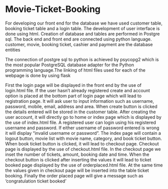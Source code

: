 # Movie-Ticket-Booking

For developing our front end for the database we have used customer table, booking ticket table and a login table. The development of user interface is done using html. Creation of database and tables are performed in Postgre sql.
The back end and front end are connected using python language.
customer, movie, booking ticket, cashier and payment are the database entities

The connection of postgre sql to python is achieved by psycopg2 which is the most popular PostgreSQL database adapter for the Python programming language.The linking of html files used for each of the webpage is done by using flask


First the login page will be displayed in the front end by the use of login.html file. 
If the user hasn’t already registered create and account option is placed at the bottom part of login page which will lead to registration page. 
It will ask user to input information such as username, password, mobile, email, address and area. When create button is clicked the details entered will be stored in the customer table. 
After creating the user account, it will directly go to home or index page which is displayed by the use of index.html file. A registered user can login using his registered username and password.
If either username of password entered is wrong it will display “invalid username or password”. The index page will contain a logout button, movie list with movie name, category, and book ticket button. 
When book ticket button is clicked, it will lead to checkout page. Checkout page is displayed by the use of checkout.html file. In the checkout page we inset the number of tickets, amount, booking date and time. 
When the checkout button is clicked after inserting the values it will lead to ticket booked page displayed by the use of orderplaced.html file. 
At the same time the values given in checkout page will be inserted into the table ticket booking. Finally the order placed page will give a message such as ‘congratulation ticket booked’
